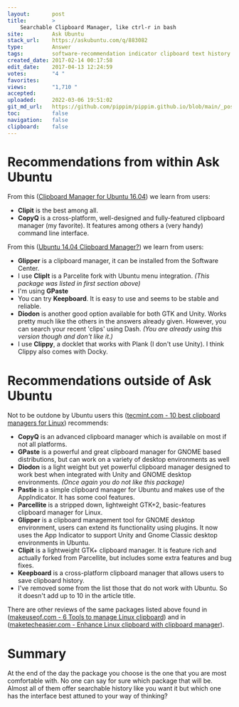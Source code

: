 ```yaml
---
layout:       post
title:        >
    Searchable Clipboard Manager, like ctrl-r in bash
site:         Ask Ubuntu
stack_url:    https://askubuntu.com/q/883082
type:         Answer
tags:         software-recommendation indicator clipboard text history
created_date: 2017-02-14 00:17:58
edit_date:    2017-04-13 12:24:59
votes:        "4 "
favorites:    
views:        "1,710 "
accepted:     
uploaded:     2022-03-06 19:51:02
git_md_url:   https://github.com/pippim/pippim.github.io/blob/main/_posts/2017/2017-02-14-Searchable-Clipboard-Manager_-like-ctrl-r-in-bash.md
toc:          false
navigation:   false
clipboard:    false
---
```


# Recommendations from within Ask Ubuntu

From this ([Clipboard Manager for Ubuntu 16.04][1]) we learn from users:

 - **Clipit** is the best among all.
 - **CopyQ** is a cross-platform, well-designed and fully-featured clipboard manager (my favorite). It features among others a (very handy) command line interface.

From this ([Ubuntu 14.04 Clipboard Manager?][2]) we learn from users:

 - **Glipper** is a clipboard manager, it can be installed from the Software Center.
 - I use **ClipIt** is a Parcelite fork with Ubuntu menu integration. *(This package was listed in first section above)*
 - I'm using **GPaste**
 - You can try **Keepboard**. It is easy to use and seems to be stable and reliable.
 - **Diodon** is another good option available for both GTK and Unity. Works pretty much like the others in the answers already given. However, you can search your recent 'clips' using Dash. *(You are already using this version though and don't like it.)*
 - I use **Clippy**, a docklet that works with Plank (I don't use Unity). I think Clippy also comes with Docky.

# Recommendations outside of Ask Ubuntu

Not to be outdone by Ubuntu users this ([tecmint.com - 10 best clipboard managers for Linux][3]) recommends:

 - **CopyQ** is an advanced clipboard manager which is available on most if not all platforms.
 - **GPaste** is a powerful and great clipboard manager for GNOME based distributions, but can work on a variety of desktop environments as well
 - **Diodon** is a light weight but yet powerful clipboard manager designed to work best when integrated with Unity and GNOME desktop environments. *(Once again you do not like this package)*
 - **Pastie** is a simple clipboard manager for Ubuntu and makes use of the AppIndicator. It has some cool features.
 - **Parcellite** is a stripped down, lightweight GTK+2, basic-features clipboard manager for Linux.
 - **Glipper** is a clipboard management tool for GNOME desktop environment, users can extend its functionality using plugins. It now uses the App Indicator to support Unity and Gnome Classic desktop environments in Ubuntu.
 - **Clipit** is a lightweight GTK+ clipboard manager. It is feature rich and actually forked from Parcellite, but includes some extra features and bug fixes.
 - **Keepboard** is a cross-platform clipboard manager that allows users to save clipboard history.
 - I've removed some from the list those that do not work with Ubuntu. So it doesn't add up to 10 in the article title.

There are other reviews of the same packages listed above found in ([makeuseof.com - 6 Tools to manage Linux clipboard][4]) and in ([maketecheasier.com - Enhance Linux clipboard with clipboard manager][5]).

# Summary

At the end of the day the package you choose is the one that you are most comfortable with. No one can say for sure which package that will be. Almost all of them offer searchable history like you want it but which one has the interface best attuned to your way of thinking?

  [1]: https://askubuntu.com/questions/850209/clipboard-manager-for-ubuntu-16-04
  [2]: https://askubuntu.com/questions/584034/ubuntu-14-04-clipboard-manager
  [3]: http://www.tecmint.com/best-clipboard-managers-for-linux/
  [4]: http://www.makeuseof.com/tag/6-tools-manage-linux-clipboard/
  [5]: https://www.maketecheasier.com/enhance-linux-clipboard-with-clipboard-manager/
